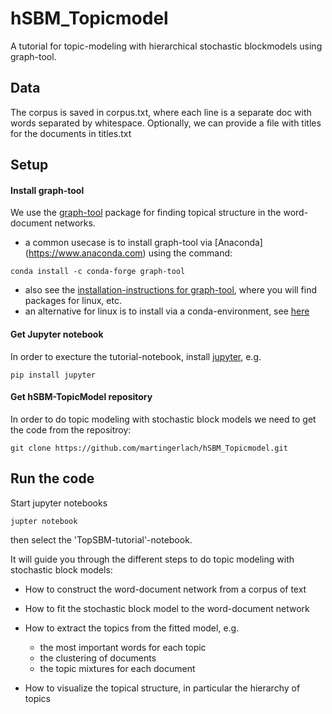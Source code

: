# hSBM_Topicmodel

A tutorial for topic-modeling with hierarchical stochastic blockmodels using graph-tool.


## Data

The corpus is saved in corpus.txt, where each line is a separate doc with words separated by whitespace.
Optionally, we can provide a file with titles for the documents in titles.txt

## Setup

#### Install graph-tool

We use the [graph-tool](https://graph-tool.skewed.de/) package for finding topical structure in the word-document networks.
- a common usecase is to install graph-tool via [Anaconda] (https://www.anaconda.com) using the command:

`conda install -c conda-forge graph-tool`

- also see the [installation-instructions for graph-tool](https://git.skewed.de/count0/graph-tool/wikis/installation-instructions), where you will find packages for linux, etc.
- an alternative for linux is to install via a conda-environment, see [here](https://gitlab.com/ostrokach-forge/graph-tool)

#### Get Jupyter notebook

In order to execture the tutorial-notebook, install [jupyter](http://jupyter.org/), e.g.

`pip install jupyter`

#### Get hSBM-TopicModel repository

In order to do topic modeling with stochastic block models we need to get the code from the repositroy:

`git clone https://github.com/martingerlach/hSBM_Topicmodel.git`

## Run the code

Start jupyter notebooks

`jupter notebook`

then select the 'TopSBM-tutorial'-notebook.

It will guide you through the different steps to do topic modeling with stochastic block models:

- How to construct the word-document network from a corpus of text

- How to fit the stochastic block model to the word-document network

- How to extract the topics from the fitted model, e.g.
	- the most important words for each topic
	- the clustering of documents
	- the topic mixtures for each document

- How to visualize the topical structure, in particular the hierarchy of topics


